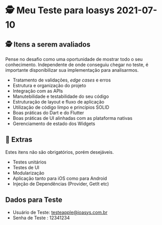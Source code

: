 # 🕵 Meu Teste para Ioasys  2021-07-10

## 🕵 Itens a serem avaliados
Pense no desafio como uma oportunidade de mostrar todo o seu conhecimento. Independente de onde conseguiu chegar no teste, é importante disponibilizar sua implementação para analisarmos.

* Tratamento de validações, *edge cases* e erros 
* Estrutura e organização do projeto
* Integração com as APIs
* Manutebilidade e testabilidade do seu código
* Estruturação de layout e fluxo de aplicação
* Utilização de código limpo e princípios SOLID
* Boas práticas do Dart e do Flutter
* Boas práticas de UI alinhadas com as plataforma nativas
* Gerenciamento de estado dos Widgets


## 🎁 Extras
Estes itens não são obrigatórios, porém desejáveis.

* Testes unitários
* Testes de UI
* Modularização
* Aplicação tanto para iOS como para Android
* Injeção de Dependências (Provider, GetIt etc)


## Dados para Teste
* Usuário de Teste: testeapple@ioasys.com.br
* Senha de Teste : 12341234
